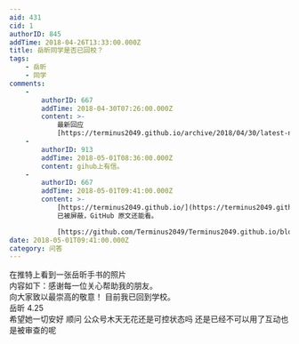```yaml
---
aid: 431
cid: 1
authorID: 845
addTime: 2018-04-26T13:33:00.000Z
title: 岳昕同学是否已回校？
tags:
    - 岳昕
    - 同学
comments:
    -
        authorID: 667
        addTime: 2018-04-30T07:26:00.000Z
        content: >-
            最新回应
            [https://terminus2049.github.io/archive/2018/04/30/latest-news-about-yue-xin.html](https://terminus2049.github.io/archive/2018/04/30/latest-news-about-yue-xin.html)
    -
        authorID: 913
        addTime: 2018-05-01T08:36:00.000Z
        content: gihub上有信。
    -
        authorID: 667
        addTime: 2018-05-01T09:41:00.000Z
        content: >-
            [https://terminus2049.github.io/](https://terminus2049.github.io/)
            已被屏蔽，GitHub 原文还能看。  

            [https://github.com/Terminus2049/Terminus2049.github.io/blob/master/\_posts/2018-04-30-latest-news-about-yue-xin.md](https://github.com/Terminus2049/Terminus2049.github.io/blob/master/_posts/2018-04-30-latest-news-about-yue-xin.md)
date: 2018-05-01T09:41:00.000Z
category: 问答
---
```


在推特上看到一张岳昕手书的照片  
内容如下：感谢每一位关心帮助我的朋友。  
向大家致以最崇高的敬意！ 目前我已回到学校。  
岳昕 4.25  
希望她一切安好 顺问 公众号木天无花还是可控状态吗 还是已经不可以用了互动也是被审查的呢
